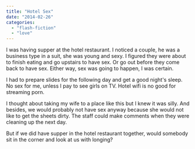 ```yaml
---
title: "Hotel Sex"
date: "2014-02-26"
categories: 
  - "flash-fiction"
  - "love"
---
```


I was having supper at the hotel restaurant. I noticed a couple, he was a business type in a suit, she was young and sexy. I figured they were about to finish eating and go upstairs to have sex. Or go out before they come back to have sex. Either way, sex was going to happen, I was certain.

I had to prepare slides for the following day and get a good night's sleep. No sex for me, unless I pay to see girls on TV. Hotel wifi is no good for streaming porn.

I thought about taking my wife to a place like this but I knew it was silly. And besides, we would probably not have sex anyway because she would not like to get the sheets dirty. The staff could make comments when they were cleaning up the next day.

But if we did have supper in the hotel restaurant together, would somebody sit in the corner and look at us with longing?
